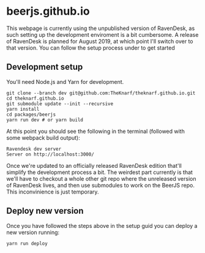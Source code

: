 # beerjs.github.io

This webpage is currently using the unpublished version of RavenDesk, as such setting up the development enviroment is a bit cumbersome.
A release of RavenDesk is planned for August 2019, at which point I'll switch over to that version.
You can follow the setup process under to get started

## Development setup

You'll need Node.js and Yarn for development.

```
git clone --branch dev git@github.com:TheKnarf/theknarf.github.io.git
cd theknarf.github.io
git submodule update --init --recursive
yarn install
cd packages/beerjs
yarn run dev # or yarn build
```

At this point you should see the following in the terminal (followed with some webpack build output):

```
Ravendesk dev server
Server on http://localhost:3000/
```

Once we're updated to an officially released RavenDesk edition that'll simplify the development process a bit.
The weirdest part currently is that we'll have to checkout a whole other git repo where the unreleased version of RavenDesk lives,
and then use submodules to work on the BeerJS repo.
This inconvinience is just temporary.

## Deploy new version

Once you have followed the steps above in the setup guid you can deploy a new version running:

```
yarn run deploy
```
